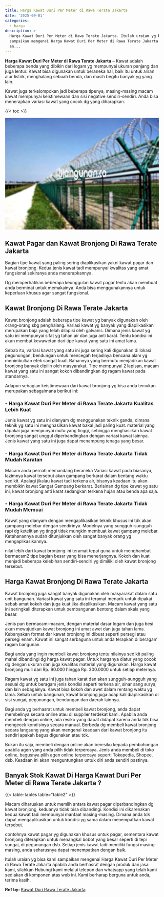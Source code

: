 ```yaml
---
title: Harga Kawat Duri Per Meter di Rawa Terate Jakarta
date: '2025-09-01'
categories:
  - harga
description: >-
  Harga Kawat Duri Per Meter di Rawa Terate Jakarta. Itulah uraian yg bisa kami
  sampaikan mengenai Harga Kawat Duri Per Meter di Rawa Terate Jakarta apabila
  an...
---
```


**Harga Kawat Duri Per Meter di Rawa Terate Jakarta** – Kawat adalah beberapa benda yang dibikin dari logam yg mempunyai ukuran panjang dan juga lentur. Kawat bisa digunakan untuk beraneka hal, baik itu untuk aliran alur listrik, menghalang sebuah benda, dan masih begitu banyak yg yang lain.

Kawat juga terkelompokan jadi beberapa tipenya, masing-masing macam kawat mempunyai keistimewaan dan sisi negative sendiri-sendiri. Anda bisa menerapkan variasi kawat yang cocok dg yang diharapkan.

{{< toc >}}

![Harga Kawat Duri Per Meter di Rawa Terate Jakarta](/images/jual-kawat-murah47.png)

## Kawat Pagar dan Kawat Bronjong Di Rawa Terate Jakarta

Bagian tipe kawat yang paling sering diaplikasikan yakni kawat pagar dan kawat bronjong. Kedua jenis kawat tadi mempunyai kwalitas yang amat fungsional sekiranya anda menerapkannya.

Dg memperhatikan beberapa keunggulan kawat pagar tentu akan membuat anda berminat untuk memakainya. Anda bisa menggunakannya untuk keperluan khusus agar sangat fungsional.

## Kawat Bronjong Di Rawa Terate Jakarta

Kawat bronjong adalah beberapa tipe kawat yg banyak digunakan oleh orang-orang sbg penghalang. Variasi kawat yg banyak yang diaplikasikan merupakan baja yang telah dilapisi oleh galvanis. Dimana jenis kawat yg satu ini mempunyai sifat yg tahan air dan juga anti karat. Tentu kondisi ini akan membat kewawetan dari tipe kawat yang satu ini amat lama.

Sebab itu, variasi kawat yang satu ini juga sering kali digunakan di lokasi pegunungan, bendungan untuk mencegah terjadinya bencana alam yg menimbulkan efek sangat kuat. Bahannya yang bermutu menjadikan kawat bronjong banyak dipilih oleh masyarakat. Tipe mempunyai 2 lapisan, macam kawat yang satu ini sangat kokoh dibandingkan dg ragam kawat pada standarnya.

Adapun sebagian keistimewaan dari kawat bronjong yg bisa anda temukan merupakan sebagaimana berikut ini:

### \- Harga Kawat Duri Per Meter di Rawa Terate Jakarta Kualitas Lebih Kuat

Jenis kawat yg satu ini dianyam dg menggunakan teknik ganda, dimana teknik yg satu ini menghasilkan kawat bakal jadi paling kuat. material yang dipakai juga mempunyai mutu yang tinggi, sehingga menghasilkan kawat bronjong sangat unggul diperbandingkan dengan variasi kawat lainnya. Jenis kawat yang satu ini juga dapat menampung tenaga yang besar.

### \- Harga Kawat Duri Per Meter di Rawa Terate Jakarta Tidak Mudah Karatan

Macam anda pernah memandang beraneka Variasi kawat pada biasanya, lazimnya kawat tersebut akan gampang berkarat dalam bentang waktu sedikit. Apalagi jikalau kawat tadi terkena air, bisanya keadaan itu akan membikin kawat Sangat Gampang berkarat. Berlainan dg tipe kawat yg satu ini, kawat bronjong anti karat sedangkan terkena hujan atau benda apa saja.

### \- Harga Kawat Duri Per Meter di Rawa Terate Jakarta Tidak Mudah Memuai

Kawat yang dianyam dengan mengaplikasikan teknik khusus ini tdk akan gampang melebar dengan sendirinya. Modelnya yang sungguh-sungguh rapi dg ketelitian yg tinggi tidak mungkin membuat kawat gampang melebar. Ketahanannya sudah ditunjukkan oleh sangat banyak orang yg mengaplikasikannya.

nilai lebih dari kawat bronjong ini teramat tepat guna untuk menghambat bermacam2 tipe bagian besar yang bisa menerjangnya. Kokoh dan kuat menjadi beberapa kelebihan sendiri-sendiri yg dimiliki oleh kawat bronjong tersebut.

## Harga Kawat Bronjong Di Rawa Terate Jakarta

Kawat bronjong juga sangat banyak digunakan oleh masyarakat dalam satu unit bangunan. Variasi kawat yang satu ini teramat menarik untuk dipakai sebab amat kokoh dan juga kuat jika diaplikasikan. Macam kawat yang satu ini seringkali diterapkan untuk pembangunan benteng dalam skala yang besar.

Jenis pun bermacam-macam, dengan material dasar logam dan juga besi akan mewujudkan kawat bronjong ini amat awet dan juga tahan lama. Kebanyakan format dar kawat bronjong ini dibuat seperti persegi atau persegi enam. Kawat ini sangat serbaguna untuk anda terapkan di beragam ragam bangunan.

Bagi anda yang ingin membeli kawat bronjong tentu nilainya sedikit paling mahal dibandingi dg harga kawat pagar. Untuk harganya diatur yang cocok dg dengan ukuran dan juga kwalitas material yang digunakan. Harga kawat bronjong muli dari Rp. 90.000 hingga Rp. 300.0000 untuk setiap meternya.

Ragam kawat yg satu ini juga tahan karat dan akan sungguh-sungguh yang sesuai dg untuk beragam jenis kondisi seperti terkena air, sinar sang surya, dan lain sebagainya. Kawat bisa kokoh dan awet dalam rentang waktu yg lama. Sebab untuk bangunan, kawat bronjong juga acap kali diaplikasikan di sisi sungai, pegunungan, bendungan dan daerah lainnya.

Bagi anda yg berhasrat untuk membeli kawat bronjong, anda dapat membelinya secara online atau di supplier terdekat kami. Apabila anda membeli dengan online, ada resiko yang dapat didapat karena anda tdk bisa mengecek kondisinya secara manual. Berbeda dg membeli kawat bronjong secara langsung yang akan mengenal keadaan dari kawat bronjong itu sendiri apakah bagus digunakan atau tdk.

Bukan itu saja, membeli dengan online akan beresiko kepada pembohongan apabila agen yang anda pilih tidak terpercaya. Jenis anda membeli di toko online, bagusnya pilih agen online terpercaya seperti Tokopedia, Shopee, dsb. Keadaan ini akan menguntungkan untuk diri anda sendiri pastinya.

## Banyak Stok Kawat Di Harga Kawat Duri Per Meter di Rawa Terate Jakarta ?

{{< table-tables table="table2" >}}

Macam diharuskan untuk memlih antara kawat pagar diperbandingkan dg kawat bronjong, keduanya tidak bisa dibandingi. Kondisi ini dikarenakan kedua kawat tadi mempunyai manfaat masing-masing. Dimana anda tdk dapat mengaplikasikan untuk kondisi yg sama dalam menempatkan kawat tersebut.

contohnya kawat pagar yg digunakan khusus untuk pagar, sementara kawat bronjong diterapkan untuk menangkal bobot yang besar seperti di tepi sungai, di pegunungan dsb. Setiap jenis kawat tadi memiliki fungsi masing-masing, anda seharusnya dapat menempatkan dengan baik.

Itulah uraian yg bisa kami sampaikan mengenai Harga Kawat Duri Per Meter di Rawa Terate Jakarta apabila anda berhasrat dengan produk dan jasa kami, silahkan Hubungi kami melalui telepon dan whatsapp yang telah kami sediakan di komponen atas web ini. Kami berharap berguna untuk anda, terima kasih.

**Ref by:** [Kawat Duri Rawa Terate Jakarta](https://id.wikipedia.org/wiki/Kawat)
